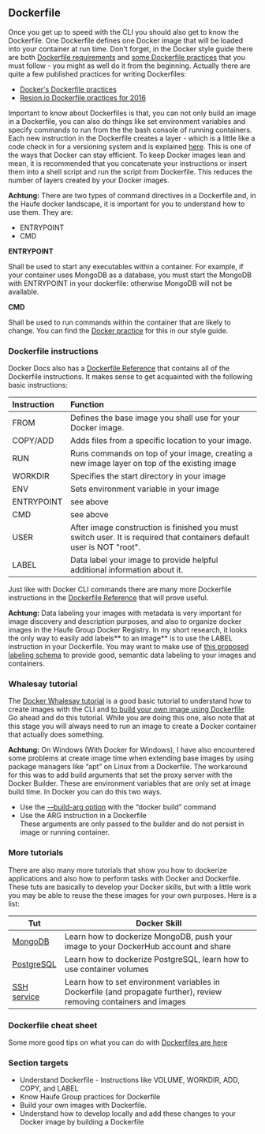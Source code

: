 ## Dockerfile

Once you get up to speed with the CLI you should also get to know the Dockerfile. One Dockerfile defines one Docker image that will be loaded into your container at run time. Don't forget, in the Docker style guide there are both [Dockerfile requirements](https://github.com/Haufe-Lexware/docker-style-guide/blob/master/Dockerfile.md) and [some Dockerfile practices](https://github.com/Haufe-Lexware/docker-style-guide/blob/master/BestPracticesDockerfile.md) that you must follow - you might as well do it from the beginning. Actually there are quite a few published practices for writing Dockerfiles:

* [Docker's Dockerfile practices](https://docs.docker.com/engine/userguide/eng-image/dockerfile_best-practices/)
* [Resion.io Dockerfile practices for 2016](https://resin.io/blog/our-dockerfile-tips-tricks/)

Important to know about Dockerfiles is that, you can not only build an image in a Dockerfile, you can also do things like set environment variables and specify commands to run from the the bash console of running containers. Each new instruction in the Dockerfile creates a layer - which is a little like a code check in for a versioning system and is explained [here](https://docs.docker.com/engine/understanding-docker/#how-does-a-docker-image-work). This is one of the ways that Docker can stay efficient. To keep Docker images lean and mean, it is recommended that you concatenate your instructions or insert them into a shell script and run the script from Dockerfile. This reduces the number of layers created by your Docker images.

**Achtung:** There are two types of command directives in a Dockerfile and, in the Haufe docker landscape, it is important for you to understand how to use them. They are:

* ENTRYPOINT
* CMD

**ENTRYPOINT**

Shall be used to start any executables within a container. For example, if your container uses MongoDB as a database, you must start the MongoDB with ENTRYPOINT in your dockerfile: otherwise MongoDB will not be available.

**CMD**

Shall be used to run commands within the container that are likely to change. You can find the [Docker practice](https://github.com/Haufe-Lexware/docker-style-guide/blob/master/BestPracticesDockerfile.md#entrypoint-vs-cmd) for this in our style guide.

### Dockerfile instructions

Docker Docs also has a [Dockerfile Reference](https://docs.docker.com/engine/reference/builder/) that contains all of the Dockerfile instructions. It makes sense to get acquainted with the following basic instructions:

| Instruction | Function |
| :--- | :--- |
| FROM | Defines the base image you shall use for your Docker image. |
| COPY/ADD | Adds files from a specific location to your image. |
| RUN | Runs commands on top of your image, creating a new image layer on top of the existing image |
| WORKDIR | Specifies the start directory in your image |
| ENV | Sets environment variable in your image |
| ENTRYPOINT | see above |
| CMD | see above |
| USER | After image construction is finished you must switch user. It is required that containers default user is NOT "root". |
| LABEL | Data label your image to provide helpful additional information about it. |

Just like with Docker CLI commands there are many more Dockerfile instructions in the [Dockerfile Reference](https://docs.docker.com/engine/reference/builder/) that will prove useful.

**Achtung:**  Data labeling your images with metadata is very important for image discovery and description purposes, and also to organize docker images in the Haufe Group Docker Registry. In my short research, it looks the only way to easily add labels** to an image** is to use the LABEL instruction in your Dockerfile. You may want to make use of [this proposed labeling schema](http://label-schema.org/rc1) to provide  good, semantic data labeling to your images and containers.

### Whalesay tutorial

The [Docker Whalesay tutorial](https://docs.docker.com/engine/getstarted/step_three/) is a good basic tutorial to understand how to create images with the CLI and [to build your own image using Dockerfile](https://docs.docker.com/engine/getstarted/step_four/). Go ahead and do this tutorial. While you are doing this one, also note that at this stage you will always need to run an image to create a Docker container that actually does something.

**Achtung:** On Windows \(With Docker for Windows\), I have also encountered some problems at create image time when extending base images by using package managers like “apt” on Linux from a Dockerfile. The workaround for this was to add build arguments that set the proxy server with the Docker Builder. These are environment variables that are only set at image build time. In Docker you can do this two ways.

* Use the [-–build-arg option](http://docs-stage.docker.com/v1.10/engine/reference/commandline/build/#set-build-time-variables-build-arg) with the “docker build” command  
* Use the ARG instruction in a Dockerfile  
  These arguments are only passed to the builder and do not persist in image or running container.

### More tutorials

There are also many more tutorials that show you how to dockerize applications and also how to perform tasks with Docker and Dockerfile. These tuts are basically to develop your Docker skills, but with a little work you may be able to reuse the these images for your own purposes. Here is a list:

| Tut | Docker Skill |
| --- | --- |
| [MongoDB](https://docs.docker.com/engine/examples/mongodb/) | Learn how to dockerize MongoDB, push your image to your DockerHub account and share |
| [PostgreSQL](https://docs.docker.com/engine/examples/postgresql_service/) | Learn how to dockerize PostgreSQL, learn how to use                container volumes |
| [SSH service](https://docs.docker.com/engine/examples/running_ssh_service/) | Learn how to set environment variables in Dockerfile \(and    propagate further\), review removing containers and images |

### Dockerfile cheat sheet

Some more good tips on what you can do with [Dockerfiles are here](http://docker.jens-piegsa.com/#dockerfile)

### Section targets

* Understand Dockerfile - Instructions like VOLUME, WORKDIR, ADD, COPY, and LABEL
* Know Haufe Group practices for Dockerfile
* Build your own images with Dockerfile. 
* Understand how to develop locally and add these changes to your Docker image by building a Dockerfile
